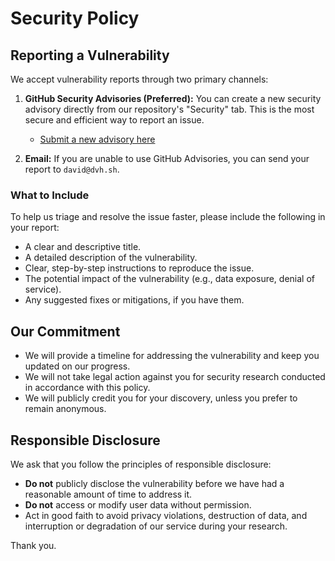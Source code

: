 # Security Policy

## Reporting a Vulnerability

We accept vulnerability reports through two primary channels:

1.  **GitHub Security Advisories (Preferred):** You can create a new security advisory directly from our repository's "Security" tab. This is the most secure and efficient way to report an issue.
    -   [Submit a new advisory here](https://github.com/dvh-sh/catppuccin.dvh.sh/security/advisories/new)

2.  **Email:** If you are unable to use GitHub Advisories, you can send your report to `david@dvh.sh`.

### What to Include

To help us triage and resolve the issue faster, please include the following in your report:

-   A clear and descriptive title.
-   A detailed description of the vulnerability.
-   Clear, step-by-step instructions to reproduce the issue.
-   The potential impact of the vulnerability (e.g., data exposure, denial of service).
-   Any suggested fixes or mitigations, if you have them.

## Our Commitment

-   We will provide a timeline for addressing the vulnerability and keep you updated on our progress.
-   We will not take legal action against you for security research conducted in accordance with this policy.
-   We will publicly credit you for your discovery, unless you prefer to remain anonymous.

## Responsible Disclosure

We ask that you follow the principles of responsible disclosure:

-   **Do not** publicly disclose the vulnerability before we have had a reasonable amount of time to address it.
-   **Do not** access or modify user data without permission.
-   Act in good faith to avoid privacy violations, destruction of data, and interruption or degradation of our service during your research.

Thank you.
